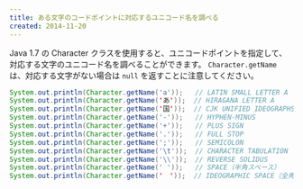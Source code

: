 ```yaml
---
title: ある文字のコードポイントに対応するユニコード名を調べる
created: 2014-11-20
---
```


Java 1.7 の Character クラスを使用すると、ユニコードポイントを指定して、対応する文字のユニコード名を調べることができます。
`Character.getName` は、対応する文字がない場合は `null` を返すことに注意してください。

~~~ java
System.out.println(Character.getName('a'));   // LATIN SMALL LETTER A
System.out.println(Character.getName('あ'));  // HIRAGANA LETTER A
System.out.println(Character.getName('国'));  // CJK UNIFIED IDEOGRAPHS 56FD
System.out.println(Character.getName('-'));   // HYPHEN-MINUS
System.out.println(Character.getName('+'));   // PLUS SIGN
System.out.println(Character.getName('.'));   // FULL STOP
System.out.println(Character.getName(';'));   // SEMICOLON
System.out.println(Character.getName('\t'));  // CHARACTER TABULATION
System.out.println(Character.getName('\\'));  // REVERSE SOLIDUS
System.out.println(Character.getName(' '));   // SPACE（半角スペース）
System.out.println(Character.getName('　'));  // IDEOGRAPHIC SPACE（全角スペース）
~~~

